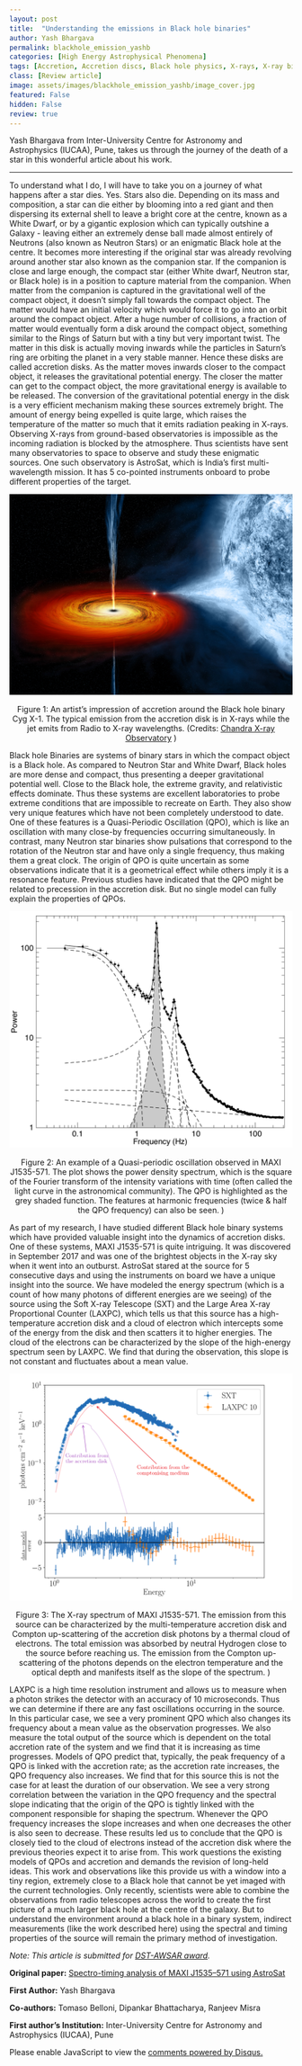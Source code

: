 ```yaml
---
layout: post
title:  "Understanding the emissions in Black hole binaries"
author: Yash Bhargava
permalink: blackhole_emission_yashb
categories: [High Energy Astrophysical Phenomena]
tags: [Accretion, Accretion discs, Black hole physics, X-rays, X-ray binaries]
class: [Review article]
image: assets/images/blackhole_emission_yashb/image_cover.jpg
featured: False
hidden: False
review: true
---
```

>
Yash Bhargava from Inter-University Centre for Astronomy and Astrophysics (IUCAA), Pune, takes us through the journey of the death of a star in this wonderful article about his work.
>
---

To understand what I do, I will have to take you on a journey of what happens after a star dies. Yes. Stars also die. Depending on its mass and composition, a star can die either by blooming into a red giant and then dispersing its external shell to leave a bright core at the centre, known as a White Dwarf, or by a gigantic explosion which can typically outshine a Galaxy - leaving either an extremely dense ball made almost entirely of Neutrons (also known as Neutron Stars) or an enigmatic Black hole at the centre. It becomes more interesting if the original star was already revolving around another star also known as the companion star. If the companion is close and large enough, the compact star (either White dwarf, Neutron star, or Black hole) is in a position to capture material from the companion.
When matter from the companion is captured in the gravitational well of the compact object, it doesn’t simply fall towards the compact object.  The matter would have an initial velocity which would force it to go into an orbit around the compact object. After a huge number of collisions, a fraction of matter would eventually form a disk around the compact object, something similar to the Rings of Saturn but with a tiny but very important twist. The matter in this disk is actually moving inwards while the particles in Saturn’s ring are orbiting the planet in a very stable manner. Hence these disks are called accretion disks. As the matter moves inwards closer to the compact object, it releases the gravitational potential energy. The closer the matter can get to the compact object, the more gravitational energy is available to be released. The conversion of the gravitational potential energy in the disk is a very efficient mechanism making these sources extremely bright. 
 The amount of energy being expelled is quite large, which raises the temperature of the matter so much that it emits radiation peaking in X-rays. Observing X-rays from ground-based observatories is impossible as the incoming radiation is blocked by the atmosphere. Thus scientists have sent many observatories to space to observe and study these enigmatic sources. One such observatory is AstroSat, which is India’s first multi-wavelength mission. It has 5 co-pointed instruments onboard to probe different properties of the target. 

<p align="center">
  <img src="../assets/images/blackhole_emission_yashb/image1.jpg">
</p>

<p align = "center">
Figure 1: An artist’s impression of accretion around the Black hole binary Cyg X-1. The typical emission from the accretion disk is in X-rays while the jet emits from Radio to X-ray wavelengths. (Credits: <a href="https://chandra.harvard.edu/photo/2011/cygx1/cygx1_ill.jpg">Chandra X-ray Observatory</a>
)
</p>

Black hole Binaries are systems of binary stars in which the compact object is a Black hole. As compared to Neutron Star and White Dwarf, Black holes are more dense and compact, thus presenting a deeper gravitational potential well. Close to the Black hole, the extreme gravity, and relativistic effects dominate. Thus these systems are excellent laboratories to probe extreme conditions that are impossible to recreate on Earth. They also show very unique features which have not been completely understood to date. One of these features is a Quasi-Periodic Oscillation (QPO), which is like an oscillation with many close-by frequencies occurring simultaneously. In contrast, many Neutron star binaries show pulsations that correspond to the rotation of the Neutron star and have only a single frequency, thus making them a great clock. The origin of QPO is quite uncertain as some observations indicate that it is a geometrical effect while others imply it is a resonance feature. Previous studies have indicated that the QPO might be related to precession in the accretion disk. But no single model can fully explain the properties of QPOs.

<p align="center">
  <img src="../assets/images/blackhole_emission_yashb/image2.png">
</p>

<p align = "center">
Figure 2: An example of a Quasi-periodic oscillation observed in MAXI J1535-571. The plot shows the power density spectrum, which is the square of the Fourier transform of the intensity variations with time (often called the light curve in the astronomical community). The QPO is highlighted as the grey shaded function. The features at harmonic frequencies (twice & half the QPO frequency) can also be seen.
)
</p>

As part of my research, I have studied different Black hole binary systems which have provided valuable insight into the dynamics of accretion disks. One of these systems, MAXI J1535-571 is quite intriguing. It was discovered in September 2017 and was one of the brightest objects in the X-ray sky when it went into an outburst. AstroSat stared at the source for 5 consecutive days and using the instruments on board we have a unique insight into the source. We have modeled the energy spectrum (which is a count of how many photons of different energies are we seeing) of the source using the Soft X-ray Telescope (SXT) and the Large Area X-ray Proportional Counter (LAXPC), which tells us that this source has a high-temperature accretion disk and a cloud of electron which intercepts some of the energy from the disk and then scatters it to higher energies. The cloud of the electrons can be characterized by the slope of the high-energy spectrum seen by LAXPC. We find that during the observation, this slope is not constant and fluctuates about a mean value. 

<p align="center">
  <img src="../assets/images/blackhole_emission_yashb/image3.png">
</p>

<p align = "center">
Figure 3: The X-ray spectrum of MAXI J1535-571. The emission from this source can be characterized by the multi-temperature accretion disk and Compton up-scattering of the accretion disk photons by a thermal cloud of electrons. The total emission was absorbed by neutral Hydrogen close to the source before reaching us. The emission from the Compton up-scattering of the photons depends on the electron temperature and the optical depth and manifests itself as the slope of the spectrum.
)
</p>

LAXPC is a high time resolution instrument and allows us to measure when a photon strikes the detector with an accuracy of 10 microseconds. Thus we can determine if there are any fast oscillations occurring in the source. In this particular case, we see a very prominent QPO which also changes its frequency about a mean value as the observation progresses. We also measure the total output of the source which is dependent on the total accretion rate of the system and we find that it is increasing as time progresses. Models of QPO predict that, typically, the peak frequency of a QPO is linked with the accretion rate; as the accretion rate increases, the QPO frequency also increases. We find that for this source this is not the case for at least the duration of our observation. We see a very strong correlation between the variation in the QPO frequency and the spectral slope indicating that the origin of the QPO is tightly linked with the component responsible for shaping the spectrum. Whenever the QPO frequency increases the slope increases and when one decreases the other is also seen to decrease. These results led us to conclude that the QPO is closely tied to the cloud of electrons instead of the accretion disk where the previous theories expect it to arise from. This work questions the existing models of QPOs and accretion and demands the revision of long-held ideas.
This work and observations like this provide us with a window into a tiny region, extremely close to a Black hole that cannot be yet imaged with the current technologies. Only recently, scientists were able to combine the observations from radio telescopes across the world to create the first picture of a much larger black hole at the centre of the galaxy. But to understand the environment around a black hole in a binary system, indirect measurements (like the work described here) using the spectral and timing properties of the source will remain the primary method of investigation.

<i>Note: This article is submitted for <a href="https://www.awsar-dst.in/">DST-AWSAR award</a>.</i>

**Original paper:**
<a href="https://academic.oup.com/mnras/article/488/1/720/5525097" target="_blank">Spectro-timing analysis of MAXI J1535–571 using AstroSat</a>

**First Author:** Yash Bhargava

**Co-authors:** Tomaso Belloni, Dipankar Bhattacharya, Ranjeev Misra

**First author’s Institution:** Inter-University Centre for Astronomy and Astrophysics (IUCAA), Pune

<div id="disqus_thread"></div>
<script>
    /**
    *  RECOMMENDED CONFIGURATION VARIABLES: EDIT AND UNCOMMENT THE SECTION BELOW TO INSERT DYNAMIC VALUES FROM YOUR PLATFORM OR CMS.
    *  LEARN WHY DEFINING THESE VARIABLES IS IMPORTANT: https://disqus.com/admin/universalcode/#configuration-variables    */
    /*
    var disqus_config = function () {
    this.page.url = PAGE_URL;  // Replace PAGE_URL with your page's canonical URL variable
    this.page.identifier = PAGE_IDENTIFIER; // Replace PAGE_IDENTIFIER with your page's unique identifier variable
    };
    */
    (function() { // DON'T EDIT BELOW THIS LINE
    var d = document, s = d.createElement('script');
    s.src = 'https://cosmicvarta-in.disqus.com/embed.js';
    s.setAttribute('data-timestamp', +new Date());
    (d.head || d.body).appendChild(s);
    })();
</script>
<noscript>Please enable JavaScript to view the <a href="https://disqus.com/?ref_noscript">comments powered by Disqus.</a></noscript>
